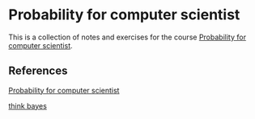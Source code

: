 # Probability for computer scientist


This is a collection of notes and exercises for the course [Probability for computer scientist](https://chrispiech.github.io/probabilityForComputerScientists/en/part1/counting/).


## References

[Probability for computer scientist](https://chrispiech.github.io/probabilityForComputerScientists/en/part1/counting/)

[think bayes](https://greenteapress.com/wp/think-bayes/)